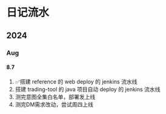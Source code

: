 日记流水
===

2024
----

### Aug

#### 8.7

1. ✅搭建 reference 的 web deploy 的 jenkins 流水线
2. 搭建 trading-tool 的 java 项目自动 deploy 的 jenkins 流水线
3. 测完意图全集白名单，部署发上线
4. 测完DM需求改动，尝试周四上线
